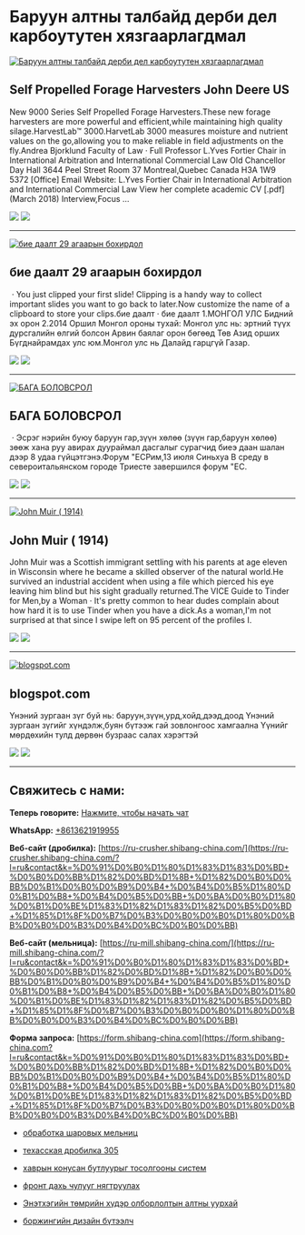 # Баруун алтны талбайд дерби дел карбоутутен хязгаарлагдмал

<a href="https://swt.shibang-china.com/?l=ru&img&k=%D0%91%D0%B0%D1%80%D1%83%D1%83%D0%BD+%D0%B0%D0%BB%D1%82%D0%BD%D1%8B+%D1%82%D0%B0%D0%BB%D0%B1%D0%B0%D0%B9%D0%B4+%D0%B4%D0%B5%D1%80%D0%B1%D0%B8+%D0%B4%D0%B5%D0%BB+%D0%BA%D0%B0%D1%80%D0%B1%D0%BE%D1%83%D1%82%D1%83%D1%82%D0%B5%D0%BD+%D1%85%D1%8F%D0%B7%D0%B3%D0%B0%D0%B0%D1%80%D0%BB%D0%B0%D0%B3%D0%B4%D0%BC%D0%B0%D0%BB" target="_blank">![Баруун алтны талбайд дерби дел карбоутутен хязгаарлагдмал](http://static.shibang-china.com/all-800x300/1291.jpg)</a>

## Self Propelled Forage Harvesters John Deere US
New 9000 Series Self Propelled Forage Harvesters.These new forage harvesters are more powerful and efficient,while maintaining high quality silage.HarvestLab™ 3000.HarvetLab 3000 measures moisture and nutrient values on the go,allowing you to make reliable in field adjustments on the fly.Andrea Bjorklund Faculty of Law&nbsp;&#0183;&#32;Full Professor L.Yves Fortier Chair in International Arbitration and International Commercial Law Old Chancellor Day Hall 3644 Peel Street Room 37 Montreal,Quebec Canada H3A 1W9 5372 [Office] Email Website: L.Yves Fortier Chair in International Arbitration and International Commercial Law View her complete academic CV [.pdf] (March 2018) Interview,Focus …


<a href="https://whatsapp.shibangsoft.com/WhatsApp.php" target="_blank" title="WhatsApp">![](http://static.shibang-china.com/icon/whatsapp.png)</a> <a href="https://swt.shibang-china.com/?l=ru&icon&k=%D0%91%D0%B0%D1%80%D1%83%D1%83%D0%BD+%D0%B0%D0%BB%D1%82%D0%BD%D1%8B+%D1%82%D0%B0%D0%BB%D0%B1%D0%B0%D0%B9%D0%B4+%D0%B4%D0%B5%D1%80%D0%B1%D0%B8+%D0%B4%D0%B5%D0%BB+%D0%BA%D0%B0%D1%80%D0%B1%D0%BE%D1%83%D1%82%D1%83%D1%82%D0%B5%D0%BD+%D1%85%D1%8F%D0%B7%D0%B3%D0%B0%D0%B0%D1%80%D0%BB%D0%B0%D0%B3%D0%B4%D0%BC%D0%B0%D0%BB" target="_blank">![](http://static.shibang-china.com/icon/chat-ru.png)</a>

---

<a href="https://swt.shibang-china.com/?l=ru&img&k=%D0%91%D0%B0%D1%80%D1%83%D1%83%D0%BD+%D0%B0%D0%BB%D1%82%D0%BD%D1%8B+%D1%82%D0%B0%D0%BB%D0%B1%D0%B0%D0%B9%D0%B4+%D0%B4%D0%B5%D1%80%D0%B1%D0%B8+%D0%B4%D0%B5%D0%BB+%D0%BA%D0%B0%D1%80%D0%B1%D0%BE%D1%83%D1%82%D1%83%D1%82%D0%B5%D0%BD+%D1%85%D1%8F%D0%B7%D0%B3%D0%B0%D0%B0%D1%80%D0%BB%D0%B0%D0%B3%D0%B4%D0%BC%D0%B0%D0%BB" target="_blank">![бие даалт 29 агаарын бохирдол](http://static.shibang-china.com/all-800x300/306.jpg)</a>

## бие даалт 29 агаарын бохирдол
&nbsp;&#0183;&#32;You just clipped your first slide! Clipping is a handy way to collect important slides you want to go back to later.Now customize the name of a clipboard to store your clips.бие даалт&nbsp;&#0183;&#32;бие даалт 1.МОНГОЛ УЛС Бидний эх орон 2.2014 Оршил Монгол ороны тухай: Монгол улс нь: эртний түүх дурсгалийн өлгий болсон Арвин баялаг орон бөгөөд Төв Азид орших Бүгднайрамдах улс юм.Монгол улс нь Далайд гарцгүй Газар.


<a href="https://whatsapp.shibangsoft.com/WhatsApp.php" target="_blank" title="WhatsApp">![](http://static.shibang-china.com/icon/whatsapp.png)</a> <a href="https://swt.shibang-china.com/?l=ru&icon&k=%D0%91%D0%B0%D1%80%D1%83%D1%83%D0%BD+%D0%B0%D0%BB%D1%82%D0%BD%D1%8B+%D1%82%D0%B0%D0%BB%D0%B1%D0%B0%D0%B9%D0%B4+%D0%B4%D0%B5%D1%80%D0%B1%D0%B8+%D0%B4%D0%B5%D0%BB+%D0%BA%D0%B0%D1%80%D0%B1%D0%BE%D1%83%D1%82%D1%83%D1%82%D0%B5%D0%BD+%D1%85%D1%8F%D0%B7%D0%B3%D0%B0%D0%B0%D1%80%D0%BB%D0%B0%D0%B3%D0%B4%D0%BC%D0%B0%D0%BB" target="_blank">![](http://static.shibang-china.com/icon/chat-ru.png)</a>

---

<a href="https://swt.shibang-china.com/?l=ru&img&k=%D0%91%D0%B0%D1%80%D1%83%D1%83%D0%BD+%D0%B0%D0%BB%D1%82%D0%BD%D1%8B+%D1%82%D0%B0%D0%BB%D0%B1%D0%B0%D0%B9%D0%B4+%D0%B4%D0%B5%D1%80%D0%B1%D0%B8+%D0%B4%D0%B5%D0%BB+%D0%BA%D0%B0%D1%80%D0%B1%D0%BE%D1%83%D1%82%D1%83%D1%82%D0%B5%D0%BD+%D1%85%D1%8F%D0%B7%D0%B3%D0%B0%D0%B0%D1%80%D0%BB%D0%B0%D0%B3%D0%B4%D0%BC%D0%B0%D0%BB" target="_blank">![БАГА БОЛОВСРОЛ](http://static.shibang-china.com/all-800x300/1200.jpg)</a>

## БАГА БОЛОВСРОЛ
&nbsp;&#0183;&#32;Эсрэг нэрийн буюу баруун гар,зүүн хөлөө (зүүн гар,баруун хөлөө) зөөж хана руу авирах дуураймал дасгалыг сурагчид биеэ даан шалан дээр 8 удаа гүйцэтгэнэ.Форум &quot;ЕСРим,13 июля Синьхуа  В среду в североитальянском городе Триесте завершился форум &quot;ЕС.


<a href="https://whatsapp.shibangsoft.com/WhatsApp.php" target="_blank" title="WhatsApp">![](http://static.shibang-china.com/icon/whatsapp.png)</a> <a href="https://swt.shibang-china.com/?l=ru&icon&k=%D0%91%D0%B0%D1%80%D1%83%D1%83%D0%BD+%D0%B0%D0%BB%D1%82%D0%BD%D1%8B+%D1%82%D0%B0%D0%BB%D0%B1%D0%B0%D0%B9%D0%B4+%D0%B4%D0%B5%D1%80%D0%B1%D0%B8+%D0%B4%D0%B5%D0%BB+%D0%BA%D0%B0%D1%80%D0%B1%D0%BE%D1%83%D1%82%D1%83%D1%82%D0%B5%D0%BD+%D1%85%D1%8F%D0%B7%D0%B3%D0%B0%D0%B0%D1%80%D0%BB%D0%B0%D0%B3%D0%B4%D0%BC%D0%B0%D0%BB" target="_blank">![](http://static.shibang-china.com/icon/chat-ru.png)</a>

---

<a href="https://swt.shibang-china.com/?l=ru&img&k=%D0%91%D0%B0%D1%80%D1%83%D1%83%D0%BD+%D0%B0%D0%BB%D1%82%D0%BD%D1%8B+%D1%82%D0%B0%D0%BB%D0%B1%D0%B0%D0%B9%D0%B4+%D0%B4%D0%B5%D1%80%D0%B1%D0%B8+%D0%B4%D0%B5%D0%BB+%D0%BA%D0%B0%D1%80%D0%B1%D0%BE%D1%83%D1%82%D1%83%D1%82%D0%B5%D0%BD+%D1%85%D1%8F%D0%B7%D0%B3%D0%B0%D0%B0%D1%80%D0%BB%D0%B0%D0%B3%D0%B4%D0%BC%D0%B0%D0%BB" target="_blank">![John Muir ( 1914)](http://static.shibang-china.com/all-800x300/1127.jpg)</a>

## John Muir ( 1914)
John Muir was a Scottish immigrant settling with his parents at age eleven in Wisconsin where he became a skilled observer of the natural world.He survived an industrial accident when using a file which pierced his eye leaving him blind but his sight gradually returned.The VICE Guide to Tinder for Men,by a Woman&nbsp;&#0183;&#32;It's pretty common to hear dudes complain about how hard it is to use Tinder when you have a dick.As a woman,I'm not surprised at that since I swipe left on 95 percent of the profiles I.


<a href="https://whatsapp.shibangsoft.com/WhatsApp.php" target="_blank" title="WhatsApp">![](http://static.shibang-china.com/icon/whatsapp.png)</a> <a href="https://swt.shibang-china.com/?l=ru&icon&k=%D0%91%D0%B0%D1%80%D1%83%D1%83%D0%BD+%D0%B0%D0%BB%D1%82%D0%BD%D1%8B+%D1%82%D0%B0%D0%BB%D0%B1%D0%B0%D0%B9%D0%B4+%D0%B4%D0%B5%D1%80%D0%B1%D0%B8+%D0%B4%D0%B5%D0%BB+%D0%BA%D0%B0%D1%80%D0%B1%D0%BE%D1%83%D1%82%D1%83%D1%82%D0%B5%D0%BD+%D1%85%D1%8F%D0%B7%D0%B3%D0%B0%D0%B0%D1%80%D0%BB%D0%B0%D0%B3%D0%B4%D0%BC%D0%B0%D0%BB" target="_blank">![](http://static.shibang-china.com/icon/chat-ru.png)</a>

---

<a href="https://swt.shibang-china.com/?l=ru&img&k=%D0%91%D0%B0%D1%80%D1%83%D1%83%D0%BD+%D0%B0%D0%BB%D1%82%D0%BD%D1%8B+%D1%82%D0%B0%D0%BB%D0%B1%D0%B0%D0%B9%D0%B4+%D0%B4%D0%B5%D1%80%D0%B1%D0%B8+%D0%B4%D0%B5%D0%BB+%D0%BA%D0%B0%D1%80%D0%B1%D0%BE%D1%83%D1%82%D1%83%D1%82%D0%B5%D0%BD+%D1%85%D1%8F%D0%B7%D0%B3%D0%B0%D0%B0%D1%80%D0%BB%D0%B0%D0%B3%D0%B4%D0%BC%D0%B0%D0%BB" target="_blank">![blogspot.com](http://static.shibang-china.com/all-800x300/1270.jpg)</a>

## blogspot.com
Үнэний зургаан зүг буй нь: баруун,зүүн,урд,хойд,дээд,доод Үнэний зургаан зүгийг хүндэлж,буян бүтээж гай зовлонгоос хамгаална Үүнийг мөрдөхийн тулд дөрвөн бузраас салах хэрэгтэй

<a href="https://whatsapp.shibangsoft.com/WhatsApp.php" target="_blank" title="WhatsApp">![](http://static.shibang-china.com/icon/whatsapp.png)</a> <a href="https://swt.shibang-china.com/?l=ru&icon&k=%D0%91%D0%B0%D1%80%D1%83%D1%83%D0%BD+%D0%B0%D0%BB%D1%82%D0%BD%D1%8B+%D1%82%D0%B0%D0%BB%D0%B1%D0%B0%D0%B9%D0%B4+%D0%B4%D0%B5%D1%80%D0%B1%D0%B8+%D0%B4%D0%B5%D0%BB+%D0%BA%D0%B0%D1%80%D0%B1%D0%BE%D1%83%D1%82%D1%83%D1%82%D0%B5%D0%BD+%D1%85%D1%8F%D0%B7%D0%B3%D0%B0%D0%B0%D1%80%D0%BB%D0%B0%D0%B3%D0%B4%D0%BC%D0%B0%D0%BB" target="_blank">![](http://static.shibang-china.com/icon/chat-ru.png)</a>

---
## Свяжитесь с нами:

**Теперь говорите:** [Нажмите, чтобы начать чат](https://swt.shibang-china.com?l=ru&contact&k=%D0%91%D0%B0%D1%80%D1%83%D1%83%D0%BD+%D0%B0%D0%BB%D1%82%D0%BD%D1%8B+%D1%82%D0%B0%D0%BB%D0%B1%D0%B0%D0%B9%D0%B4+%D0%B4%D0%B5%D1%80%D0%B1%D0%B8+%D0%B4%D0%B5%D0%BB+%D0%BA%D0%B0%D1%80%D0%B1%D0%BE%D1%83%D1%82%D1%83%D1%82%D0%B5%D0%BD+%D1%85%D1%8F%D0%B7%D0%B3%D0%B0%D0%B0%D1%80%D0%BB%D0%B0%D0%B3%D0%B4%D0%BC%D0%B0%D0%BB)

**WhatsApp:**  [+8613621919955](https://whatsapp.shibangsoft.com/WhatsApp.php)

**Веб-сайт (дробилка):** [https://ru-crusher.shibang-china.com/](https://ru-crusher.shibang-china.com/?l=ru&contact&k=%D0%91%D0%B0%D1%80%D1%83%D1%83%D0%BD+%D0%B0%D0%BB%D1%82%D0%BD%D1%8B+%D1%82%D0%B0%D0%BB%D0%B1%D0%B0%D0%B9%D0%B4+%D0%B4%D0%B5%D1%80%D0%B1%D0%B8+%D0%B4%D0%B5%D0%BB+%D0%BA%D0%B0%D1%80%D0%B1%D0%BE%D1%83%D1%82%D1%83%D1%82%D0%B5%D0%BD+%D1%85%D1%8F%D0%B7%D0%B3%D0%B0%D0%B0%D1%80%D0%BB%D0%B0%D0%B3%D0%B4%D0%BC%D0%B0%D0%BB)

**Веб-сайт (мельница):** [https://ru-mill.shibang-china.com/](https://ru-mill.shibang-china.com/?l=ru&contact&k=%D0%91%D0%B0%D1%80%D1%83%D1%83%D0%BD+%D0%B0%D0%BB%D1%82%D0%BD%D1%8B+%D1%82%D0%B0%D0%BB%D0%B1%D0%B0%D0%B9%D0%B4+%D0%B4%D0%B5%D1%80%D0%B1%D0%B8+%D0%B4%D0%B5%D0%BB+%D0%BA%D0%B0%D1%80%D0%B1%D0%BE%D1%83%D1%82%D1%83%D1%82%D0%B5%D0%BD+%D1%85%D1%8F%D0%B7%D0%B3%D0%B0%D0%B0%D1%80%D0%BB%D0%B0%D0%B3%D0%B4%D0%BC%D0%B0%D0%BB)

**Форма запроса:** [https://form.shibang-china.com](https://form.shibang-china.com?l=ru&contact&k=%D0%91%D0%B0%D1%80%D1%83%D1%83%D0%BD+%D0%B0%D0%BB%D1%82%D0%BD%D1%8B+%D1%82%D0%B0%D0%BB%D0%B1%D0%B0%D0%B9%D0%B4+%D0%B4%D0%B5%D1%80%D0%B1%D0%B8+%D0%B4%D0%B5%D0%BB+%D0%BA%D0%B0%D1%80%D0%B1%D0%BE%D1%83%D1%82%D1%83%D1%82%D0%B5%D0%BD+%D1%85%D1%8F%D0%B7%D0%B3%D0%B0%D0%B0%D1%80%D0%BB%D0%B0%D0%B3%D0%B4%D0%BC%D0%B0%D0%BB)

* [обработка шаровых мельниц](../126/%D0%BE%D0%B1%D1%80%D0%B0%D0%B1%D0%BE%D1%82%D0%BA%D0%B0%20%D1%88%D0%B0%D1%80%D0%BE%D0%B2%D1%8B%D1%85%20%D0%BC%D0%B5%D0%BB%D1%8C%D0%BD%D0%B8%D1%86.md)

* [техасская дробилка 305](../126/%D1%82%D0%B5%D1%85%D0%B0%D1%81%D1%81%D0%BA%D0%B0%D1%8F%20%D0%B4%D1%80%D0%BE%D0%B1%D0%B8%D0%BB%D0%BA%D0%B0%20305.md)

* [хаврын конусан бутлуурыг тосолгооны систем](../129/%D1%85%D0%B0%D0%B2%D1%80%D1%8B%D0%BD%20%D0%BA%D0%BE%D0%BD%D1%83%D1%81%D0%B0%D0%BD%20%D0%B1%D1%83%D1%82%D0%BB%D1%83%D1%83%D1%80%D1%8B%D0%B3%20%D1%82%D0%BE%D1%81%D0%BE%D0%BB%D0%B3%D0%BE%D0%BE%D0%BD%D1%8B%20%D1%81%D0%B8%D1%81%D1%82%D0%B5%D0%BC.md)

* [фронт дахь чулууг нягтруулах](../128/%D1%84%D1%80%D0%BE%D0%BD%D1%82%20%D0%B4%D0%B0%D1%85%D1%8C%20%D1%87%D1%83%D0%BB%D1%83%D1%83%D0%B3%20%D0%BD%D1%8F%D0%B3%D1%82%D1%80%D1%83%D1%83%D0%BB%D0%B0%D1%85.md)

* [Энэтхэгийн төмрийн хүдэр олборлолтын алтны уурхай](../130/%D0%AD%D0%BD%D1%8D%D1%82%D1%85%D1%8D%D0%B3%D0%B8%D0%B9%D0%BD%20%D1%82%D3%A9%D0%BC%D1%80%D0%B8%D0%B9%D0%BD%20%D1%85%D2%AF%D0%B4%D1%8D%D1%80%20%D0%BE%D0%BB%D0%B1%D0%BE%D1%80%D0%BB%D0%BE%D0%BB%D1%82%D1%8B%D0%BD%20%D0%B0%D0%BB%D1%82%D0%BD%D1%8B%20%D1%83%D1%83%D1%80%D1%85%D0%B0%D0%B9.md)

* [боржингийн дизайн бүтээлч](../130/%D0%B1%D0%BE%D1%80%D0%B6%D0%B8%D0%BD%D0%B3%D0%B8%D0%B9%D0%BD%20%D0%B4%D0%B8%D0%B7%D0%B0%D0%B9%D0%BD%20%D0%B1%D2%AF%D1%82%D1%8D%D1%8D%D0%BB%D1%87.md)
